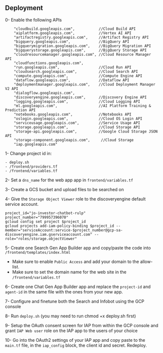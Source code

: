 ## Deployment

0- Enable the following APIs
```
    "cloudbuild.googleapis.com",           //Cloud Build API
    "aiplatform.googleapis.com",           //Vertex AI API
    "artifactregistry.googleapis.com",     //Artifact Registry API
    "bigquery.googleapis.com",             //BigQuery API
    "bigquerymigration.googleapis.com",    //BigQuery Migration API
    "bigquerystorage.googleapis.com",      //BigQuery Storage API
    "cloudresourcemanager.googleapis.com", //Cloud Resource Manager API
    "cloudfunctions.googleapis.com",
    "run.googleapis.com",                  //Cloud Run API
    "cloudsearch.googleapis.com",          //Cloud Search API
    "compute.googleapis.com",              //Compute Engine API
    "dataflow.googleapis.com",             //Dataflow API
    "deploymentmanager.googleapis.com",    //Cloud Deployment Manager V2 API
    "dialogflow.googleapis.com",
    "discoveryengine.googleapis.com",      //Discovery Engine API
    "logging.googleapis.com",              //Cloud Logging API
    "ml.googleapis.com",                   //AI Platform Training & Prediction API
    "notebooks.googleapis.com",            //Notebooks API
    "oslogin.googleapis.com",              //Cloud OS Login API
    "serviceusage.googleapis.com",         //Service Usage API
    "storage.googleapis.com",              //Cloud Storage API
    "storage-api.googleapis.com",          //Google Cloud Storage JSON API
    "storage-component.googleapis.com",     //Cloud Storage
    "iap.googleapis.com"
```

1- Change project id in:
```
- deploy.sh
- /frontend/providers.tf
- /frontend/variables.tf
```

2- Set a `dns_name` for the web app app in `frontend/variables.tf`

3- Create a GCS bucket and upload files to be searched on

4- Give the `Storage Object Viewer` role to the discoveryengine default service account. 

```
project_id="jo-investor-chatbot-rulp"
project_number="799957396070"
gcloud config set project $project_id
gcloud projects add-iam-policy-binding $project_id --member="serviceAccount:service-$project_number@gcp-sa-discoveryengine.iam.gserviceaccount.com" --role="roles/storage.objectViewer"
```

5- Create one Search Gen App Builder app and copy/paste the code into `/frontend/templates/index.html`
- Make sure to enable `Public Access` and add your domain to the allow-list.
- Make sure to set the domain name for the web site in the `/frontend/variables.tf`

6- Create one Chat Gen App Builder app and replace the `project-id` and `agent-id` in the same file with the ones from your new app.

7- Configure and finetune both the Search and Infobot using the GCP console

8- Run `deploy.sh` (you may need to run chmod +x deploy.sh first)

9- Setup the OAuth consent screen for IAP from within the GCP console and grant `IAP Web user` role on the IAP app to the users of your choice

10- Go into the OAuth2 settings of your IAP app and copy paste to the `main.tf` file, in the `iap_config` block, the client id and secret.  Redeploy.

